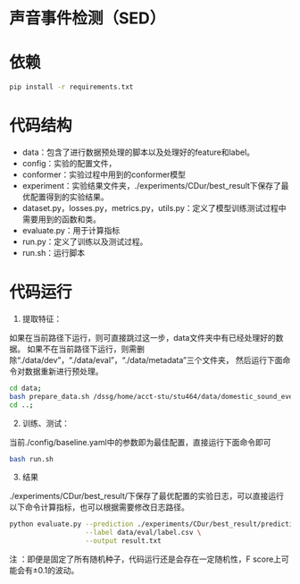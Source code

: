 # 声音事件检测（SED）
# 依赖
```bash
pip install -r requirements.txt
```
# 代码结构
- data：包含了进行数据预处理的脚本以及处理好的feature和label。
- config：实验的配置文件，
- conformer：实验过程中用到的conformer模型
- experiment：实验结果文件夹，./experiments/CDur/best_result下保存了最优配置得到的实验结果。
- dataset.py，losses.py，metrics.py，utils.py：定义了模型训练测试过程中需要用到的函数和类。
- evaluate.py：用于计算指标
- run.py：定义了训练以及测试过程。
- run.sh：运行脚本

# 代码运行
1. 提取特征：

如果在当前路径下运行，则可直接跳过这一步，data文件夹中有已经处理好的数据。
如果不在当前路径下运行，则需删除“./data/dev”，“./data/eval”，“./data/metadata”三个文件夹，
然后运行下面命令对数据重新进行预处理。
```bash
cd data;
bash prepare_data.sh /dssg/home/acct-stu/stu464/data/domestic_sound_events
cd ..;
```


2. 训练、测试：

当前./config/baseline.yaml中的参数即为最佳配置，直接运行下面命令即可
```bash
bash run.sh
```

3. 结果

./experiments/CDur/best_result/下保存了最优配置的实验日志，可以直接运行以下命令计算指标，也可以根据需要修改日志路径。

```bash
python evaluate.py --prediction ./experiments/CDur/best_result/predictions.csv\
                   --label data/eval/label.csv \
                   --output result.txt
```

注 ：即便是固定了所有随机种子，代码运行还是会存在一定随机性，F score上可能会有±0.1的波动。

